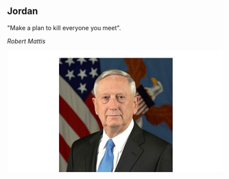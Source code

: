 
## Jordan

"Make a plan to kill everyone you meet".

*Robert Mattis*

![mattis](https://github.com/jordanherring81/jordanherring81/blob/master/Jim.jpg)
